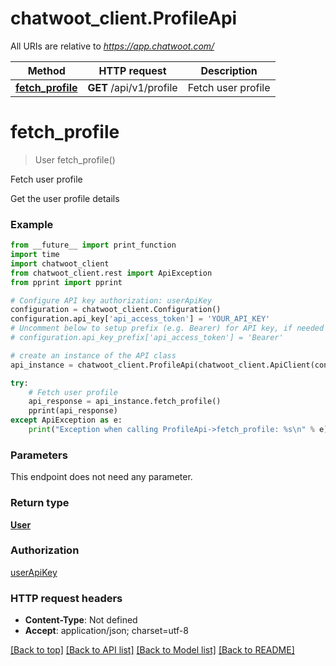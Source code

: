 # chatwoot_client.ProfileApi

All URIs are relative to *https://app.chatwoot.com/*

Method | HTTP request | Description
------------- | ------------- | -------------
[**fetch_profile**](ProfileApi.md#fetch_profile) | **GET** /api/v1/profile | Fetch user profile

# **fetch_profile**
> User fetch_profile()

Fetch user profile

Get the user profile details

### Example
```python
from __future__ import print_function
import time
import chatwoot_client
from chatwoot_client.rest import ApiException
from pprint import pprint

# Configure API key authorization: userApiKey
configuration = chatwoot_client.Configuration()
configuration.api_key['api_access_token'] = 'YOUR_API_KEY'
# Uncomment below to setup prefix (e.g. Bearer) for API key, if needed
# configuration.api_key_prefix['api_access_token'] = 'Bearer'

# create an instance of the API class
api_instance = chatwoot_client.ProfileApi(chatwoot_client.ApiClient(configuration))

try:
    # Fetch user profile
    api_response = api_instance.fetch_profile()
    pprint(api_response)
except ApiException as e:
    print("Exception when calling ProfileApi->fetch_profile: %s\n" % e)
```

### Parameters
This endpoint does not need any parameter.

### Return type

[**User**](User.md)

### Authorization

[userApiKey](../README.md#userApiKey)

### HTTP request headers

 - **Content-Type**: Not defined
 - **Accept**: application/json; charset=utf-8

[[Back to top]](#) [[Back to API list]](../README.md#documentation-for-api-endpoints) [[Back to Model list]](../README.md#documentation-for-models) [[Back to README]](../README.md)

